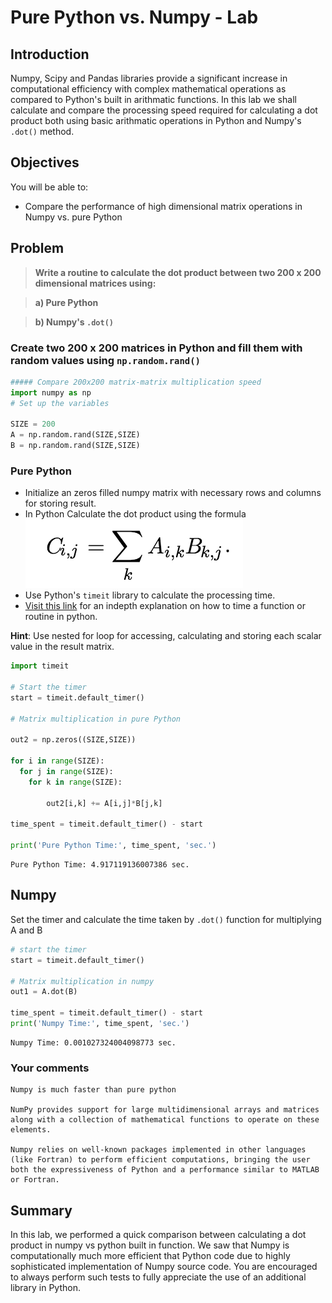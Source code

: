 
# Pure Python vs. Numpy - Lab

## Introduction 

Numpy, Scipy and Pandas libraries provide a significant increase in computational efficiency with complex mathematical operations as compared to Python's built in arithmatic functions.  In this lab we shall calculate and compare the processing speed required for calculating a dot product both using basic arithmatic operations in Python and Numpy's `.dot()` method. 

## Objectives
You will be able to:
* Compare the performance of high dimensional matrix operations in Numpy vs. pure Python

## Problem
> **Write a routine to calculate the dot product between two 200 x 200 dimensional matrices using:**

> **a) Pure Python**

> **b) Numpy's `.dot()`**


### Create two 200 x 200 matrices in Python and fill them with random values using `np.random.rand()` 


```python
##### Compare 200x200 matrix-matrix multiplication speed
import numpy as np
# Set up the variables

SIZE = 200
A = np.random.rand(SIZE,SIZE)
B = np.random.rand(SIZE,SIZE)
```

### Pure Python

* Initialize an zeros filled numpy matrix with necessary rows and columns for storing result. 
* In Python Calculate the dot product using the formula 
![](formula.png)
* Use Python's `timeit` library to calculate the processing time. 
* [Visit this link](https://www.pythoncentral.io/time-a-python-function/) for an indepth explanation on how to time a function or routine in python. 

**Hint**: Use nested for loop for accessing, calculating and storing each scalar value in the result matrix.


```python
import timeit

# Start the timer
start = timeit.default_timer()

# Matrix multiplication in pure Python

out2 = np.zeros((SIZE,SIZE))

for i in range(SIZE):
  for j in range(SIZE):
    for k in range(SIZE):
      
        out2[i,k] += A[i,j]*B[j,k]

time_spent = timeit.default_timer() - start

print('Pure Python Time:', time_spent, 'sec.')
```

    Pure Python Time: 4.917119136007386 sec.


## Numpy 
Set the timer and calculate the time taken by `.dot()` function for multiplying A and B 



```python
# start the timer
start = timeit.default_timer()

# Matrix multiplication in numpy
out1 = A.dot(B)

time_spent = timeit.default_timer() - start
print('Numpy Time:', time_spent, 'sec.')
```

    Numpy Time: 0.001027324004098773 sec.


### Your comments 

```
Numpy is much faster than pure python 

NumPy provides support for large multidimensional arrays and matrices along with a collection of mathematical functions to operate on these elements. 

Numpy relies on well-known packages implemented in other languages (like Fortran) to perform efficient computations, bringing the user both the expressiveness of Python and a performance similar to MATLAB or Fortran.
```

## Summary

In this lab, we performed a quick comparison between calculating a dot product in numpy vs python built in function. We saw that Numpy is computationally much more efficient that Python code due to highly sophisticated implementation of Numpy source code. You are encouraged to always perform such tests to fully appreciate the use of an additional library in Python. 
